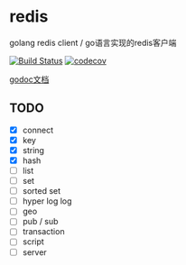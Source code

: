 # redis
golang redis client / go语言实现的redis客户端

[![Build Status](https://travis-ci.org/Chyroc/redis.svg?branch=master)](https://travis-ci.org/Chyroc/redis)
[![codecov](https://codecov.io/gh/Chyroc/redis/branch/master/graph/badge.svg)](https://codecov.io/gh/Chyroc/redis)

[godoc文档](https://godoc.org/github.com/Chyroc/redis)

## TODO
* [x] connect
* [x] key
* [x] string
* [x] hash
* [ ] list
* [ ] set
* [ ] sorted set
* [ ] hyper log log
* [ ] geo
* [ ] pub / sub
* [ ] transaction
* [ ] script
* [ ] server
